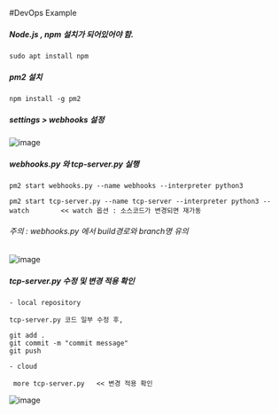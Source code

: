 #DevOps Example

##### Node.js , npm 설치가 되어있어야 함.
    
    sudo apt install npm

##### pm2 설치

    npm install -g pm2

##### settings > webhooks 설정

![image](https://github.com/kimsy1106/lab-socket-programming/assets/53938323/eab68eb3-c7f3-459a-b295-19015afca2da)



##### webhooks.py 와 tcp-server.py 실행

    pm2 start webhooks.py --name webhooks --interpreter python3

    pm2 start tcp-server.py --name tcp-server --interpreter python3 --watch        << watch 옵션 : 소스코드가 변경되면 재가동

###### 주의 : webhooks.py 에서 build경로와 branch명 유의 

![image](https://github.com/kimsy1106/lab-socket-programming/assets/53938323/819cb8c1-880d-4081-8ce2-2f46a13c004f)


##### tcp-server.py 수정 및 변경 적용 확인

    - local repository

    tcp-server.py 코드 일부 수정 후,

    git add .
    git commit -m "commit message"
    git push

    - cloud 

     more tcp-server.py   << 변경 적용 확인

![image](https://github.com/kimsy1106/lab-socket-programming/assets/53938323/d41e7b05-20da-4488-affb-c499d970210b)

